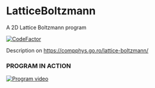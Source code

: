 # LatticeBoltzmann
A 2D Lattice Boltzmann program

[![CodeFactor](https://www.codefactor.io/repository/github/aromanro/latticeboltzmann/badge/master)](https://www.codefactor.io/repository/github/aromanro/latticeboltzmann/overview/master)

Description on https://compphys.go.ro/lattice-boltzmann/

### PROGRAM IN ACTION

[![Program video](https://img.youtube.com/vi/CIVWTfbblvI/0.jpg)](https://youtu.be/CIVWTfbblvI)
